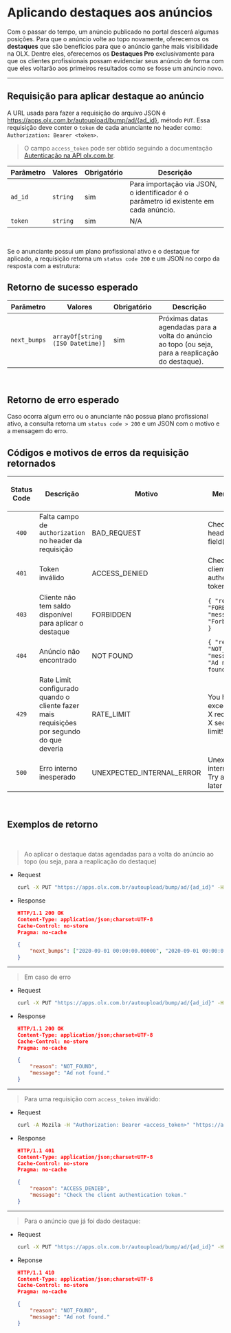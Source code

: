 # Aplicando destaques aos anúncios

Com o passar do tempo, um anúncio publicado no portal descerá algumas posições. Para que o anúncio volte ao topo novamente, oferecemos os **destaques** que são benefícios para que o anúncio ganhe mais visibilidade na OLX. Dentre eles, oferecemos os **Destaques Pro** exclusivamente para que os clientes profissionais possam evidenciar seus anúncio de forma com que eles voltarão aos primeiros resultados como se fosse um anúncio novo.

---
## Requisição para aplicar destaque ao anúncio

A URL usada para fazer a requisição do arquivo JSON é https://apps.olx.com.br/autoupload/bump/ad/{ad_id}, método `PUT`. Essa requisição deve conter o `token` de cada anunciante no header como: `Authorization: Bearer <token>`.

> O campo `access_token` pode ser obtido seguindo a documentação [Autenticação na API olx.com.br](oauth.md).

| Parâmetro | Valores | Obrigatório | Descrição  |
|-----------|---------|-------------|------------|
| `ad_id` | `string` | sim | Para importação via JSON, o identificador é o parâmetro id existente em cada anúncio. | 
| `token` | `string` | sim | N/A | 

</br>

Se o anunciante possui um plano profissional ativo e o destaque for aplicado, a requisição retorna um `status code 200` e um JSON no corpo da resposta com a estrutura: 
## Retorno de sucesso esperado 

| Parâmetro | Valores | Obrigatório | Descrição  |
|-----------|---------|-------------|------------|
| `next_bumps` | `arrayOf[string (ISO Datetime)]` | sim | Próximas datas agendadas para a volta do anúncio ao topo (ou seja, para a reaplicação do destaque). | 

</br>

## Retorno de erro esperado

Caso ocorra algum erro ou o anunciante não possua plano profissional ativo, a consulta retorna um `status code > 200` e um JSON com o motivo e a mensagem do erro.
</br>

## Códigos e motivos de erros da requisição retornados

| <p align="center">Status Code</p> | Descrição | Motivo | Mensagem |
|--------|-----------|----------------|----------|
| <p align="center">`400`</p> | Falta campo de `authorization` no header da requisição | BAD_REQUEST | Check the header field(s) |
| <p align="center">`401`</p> | Token inválido | ACCESS_DENIED | Check the client authentication token |
| <p align="center">`403`</p> | Cliente não tem saldo disponível para aplicar o destaque | FORBIDDEN | `{ "reason": "FORBIDDEN", "message": "Forbidden." }` |
| <p align="center">`404`</p> | Anúncio não encontrado | NOT FOUND | `{ "reason": "NOT_FOUND", "message": "Ad not found." }` |
| <p align="center">`429`</p> | Rate Limit configurado quando o cliente fazer mais requisições por segundo do que deveria | RATE_LIMIT | You have exceeded the X requests in X seconds limit! |
| <p align="center">`500`</p> | Erro interno inesperado | UNEXPECTED_INTERNAL_ERROR | Unexpected internal error. Try again later |
</br>

## Exemplos de retorno
</br>

> Ao aplicar o destaque datas agendadas para a volta do anúncio ao topo (ou seja, para a reaplicação do destaque)


* Request 

    ```sh
    curl -X PUT "https://apps.olx.com.br/autoupload/bump/ad/{ad_id}" -H "accept: application/json" -H "Content-Type: application/json" -H "authorization: Bearer {token}"
    ```

* Response

    ```json
    HTTP/1.1 200 OK
    Content-Type: application/json;charset=UTF-8
    Cache-Control: no-store
    Pragma: no-cache

    {
        "next_bumps": ["2020-09-01 00:00:00.00000", "2020-09-01 00:00:00.00000"]
    }
    ```
---
> Em caso de erro

* Request
    ```sh
    curl -X PUT "https://apps.olx.com.br/autoupload/bump/ad/{ad_id}" -H "accept: application/json" -H "Content-Type: application/json" -H "authorization: Bearer {token}"
    ```

* Response

    ```json
    HTTP/1.1 200 OK
    Content-Type: application/json;charset=UTF-8
    Cache-Control: no-store
    Pragma: no-cache

    {
        "reason": "NOT_FOUND",
        "message": "Ad not found."
    }
    ```
---
> Para uma requisição com `access_token` inválido:

* Request
    ```sh
    curl -A Mozila -H "Authorization: Bearer <access_token>" "https://apps.olx.com.br/autoupload/balance"
    ```

* Response

    ```json
    HTTP/1.1 401 
    Content-Type: application/json;charset=UTF-8
    Cache-Control: no-store
    Pragma: no-cache

    {
        "reason": "ACCESS_DENIED", 
        "message": "Check the client authentication token."
    }
    ```
---
> Para o anúncio que já foi dado destaque:

* Request
    ```sh
    curl -X PUT "https://apps.olx.com.br/autoupload/bump/ad/{ad_id}" -H "accept: application/json" -H "Content-Type: application/json" -H "authorization: Bearer {token}"
    ```

* Reponse

    ```json
    HTTP/1.1 410
    Content-Type: application/json;charset=UTF-8
    Cache-Control: no-store
    Pragma: no-cache

    {
        "reason": "NOT_FOUND",
        "message": "Ad not found."
    }
    ```
